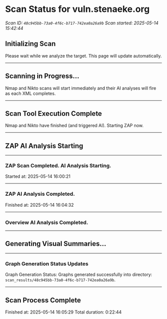 # Scan Status for vuln.stenaeke.org

*Scan ID: `48c945bb-73a0-4f6c-b717-742ea0a26a9b`*
*Scan started: 2025-05-14 15:42:44*

## Initializing Scan

Please wait while we analyze the target. This page will update automatically.

---

## Scanning in Progress...

Nmap and Nikto scans will start immediately and their AI analyses will fire as each XML completes.

---

## Scan Tool Execution Complete

Nmap and Nikto have finished (and triggered AI). Starting ZAP now.

---

## ZAP AI Analysis Starting

---

### ZAP Scan Completed. AI Analysis Starting.
Started at: 2025-05-14 16:00:21


---

### ZAP AI Analysis Completed.
Finished at: 2025-05-14 16:04:32


---

### Overview AI Analysis Completed.

---

## Generating Visual Summaries...

---

### Graph Generation Status Updates

Graph Generation Status: Graphs generated successfully into directory: `scan_results/48c945bb-73a0-4f6c-b717-742ea0a26a9b`.

---

## Scan Process Complete

Finished at: 2025-05-14 16:05:29
Total duration: 0:22:44

